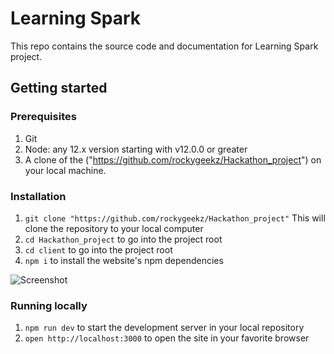 # Learning Spark

This repo contains the source code and documentation for Learning Spark project.

## Getting started

### Prerequisites

1. Git
1. Node: any 12.x version starting with v12.0.0 or greater
1. A clone of the ("https://github.com/rockygeekz/Hackathon_project") on your local machine.

### Installation
1. `git clone "https://github.com/rockygeekz/Hackathon_project"` This will clone the repository to your local computer
2. `cd Hackathon_project` to go into the project root
3. `cd client` to go into the project root
4. `npm i` to install the website's npm dependencies

![Screenshot](screenshot.png)

### Running locally

1. `npm run dev` to start the development server in your local repository
1. `open http://localhost:3000` to open the site in your favorite browser



